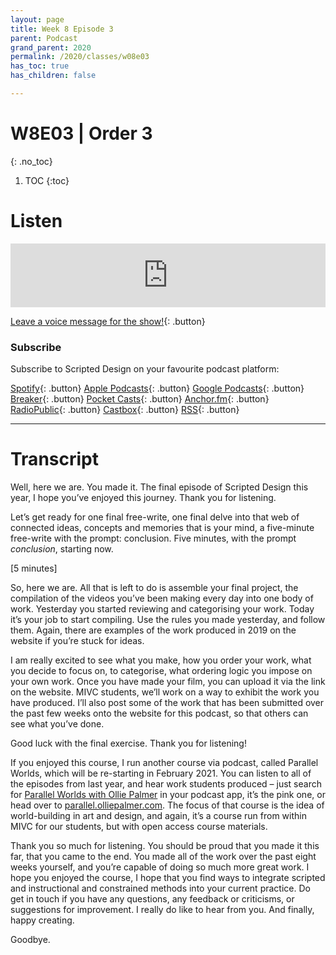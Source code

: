 ```yaml
---
layout: page
title: Week 8 Episode 3
parent: Podcast
grand_parent: 2020
permalink: /2020/classes/w08e03
has_toc: true
has_children: false

---
```


# W8E03 | Order 3
{: .no_toc}

1. TOC
{:toc}



# Listen

<iframe src="https://anchor.fm/scripteddesign/embed/episodes/S01-W08-E03-Scripted-Design--Week-8-Episode-3-The-final-episode-emsmt8" height="102px" width="100%" frameborder="0" scrolling="no"></iframe>
<br>

[Leave a voice message for the show!](https://anchor.fm/scripteddesign/message){: .button}

### Subscribe

Subscribe to Scripted Design on your favourite podcast platform:

[Spotify](https://open.spotify.com/show/3sYD3KyPJXnIHUY2m2uFcy){: .button} [Apple Podcasts](https://podcasts.apple.com/nl/podcast/scripted-design/id1533696064?l=en){: .button} [Google Podcasts](https://www.google.com/podcasts?feed=aHR0cHM6Ly9hbmNob3IuZm0vcy8zN2QzMjZjNC9wb2RjYXN0L3Jzcw==){: .button} [Breaker](https://breaker.audio/scripted-design){: .button} [Pocket Casts](https://pca.st/h40ivs5f){: .button} [Anchor.fm](https://anchor.fm/scripteddesign){: .button} [RadioPublic](https://radiopublic.com/scripted-design-WaxpdP){: .button} [Castbox](https://castbox.fm/channel/Scripted-Design-id3371338){: .button} [RSS](https://anchor.fm/s/37d326c4/podcast/rss){: .button}

---

# Transcript
<!-- Copy and paste the converted output. -->


Well, here we are. You made it. The final episode of Scripted Design this year, I hope you’ve enjoyed this journey. Thank you for listening.

Let’s get ready for one final free-write, one final delve into that web of connected ideas, concepts and memories that is your mind, a five-minute free-write with the prompt: conclusion. Five minutes, with the prompt _conclusion_, starting now.

[5 minutes]

So, here we are. All that is left to do is assemble your final project, the compilation of the videos you’ve been making every day into one body of work. Yesterday you started reviewing and categorising your work. Today it’s your job to start compiling. Use the rules you made yesterday, and follow them. Again, there are examples of the work produced in 2019 on the website if you’re stuck for ideas.

I am really excited to see what you make, how you order your work, what you decide to focus on, to categorise, what ordering logic you impose on your own work. Once you have made your film, you can upload it via the link on the website. MIVC students, we’ll work on a way to exhibit the work you have produced. I’ll also post some of the work that has been submitted over the past few weeks onto the website for this podcast, so that others can see what you’ve done.

Good luck with the final exercise. Thank you for listening!

If you enjoyed this course, I run another course via podcast, called Parallel Worlds, which will be re-starting in February 2021. You can listen to all of the episodes from last year, and hear work students produced – just search for [Parallel Worlds with Ollie Palmer](https://parallel.olliepalmer.com/podcast/) in your podcast app, it’s the pink one, or head over to [parallel.olliepalmer.com](https://parallel.olliepalmer.com). The focus of that course is the idea of world-building in art and design, and again, it’s a course run from within MIVC for our students, but with open access course materials.

Thank you so much for listening. You should be proud that you made it this far, that you came to the end. You made all of the work over the past eight weeks yourself, and you’re capable of doing so much more great work. I hope you enjoyed the course, I hope that you find ways to integrate scripted and instructional and constrained methods into your current practice. Do get in touch if you have any questions, any feedback or criticisms, or suggestions for improvement. I really do like to hear from you. And finally, happy creating.

Goodbye.
